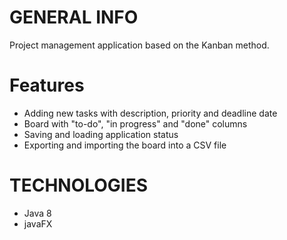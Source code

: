 # GENERAL INFO
Project management application based on the Kanban method. 

# Features
* Adding new tasks with description, priority and deadline date
* Board with "to-do", "in progress" and "done" columns
* Saving and loading application status
* Exporting and importing the board into a CSV file

# TECHNOLOGIES
* Java 8
* javaFX
